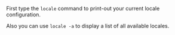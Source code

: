 First type the `locale` command to print-out your current locale configuration. 

Also you can use `locale -a` to display a list of all available locales.

